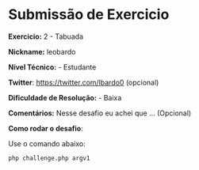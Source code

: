 # Submissão de Exercicio

**Exercicio:** 2 - Tabuada 

**Nickname:** leobardo

**Nível Técnico:** - Estudante

**Twitter**: https://twitter.com/lbardo0 (opcional)

**Dificuldade de Resolução:** - Baixa

**Comentários:** Nesse desafio eu achei que ... (Opcional)

**Como rodar o desafio**: 

Use o comando abaixo: 
```bash
php challenge.php argv1
```